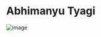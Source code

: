 # Abhimanyu Tyagi

![image](https://github.com/tyagiab3/ECE444-F2023-Assignment1/assets/100087373/fe9f1fae-8ad8-4c0c-8b9b-cbe50124b3bc)
